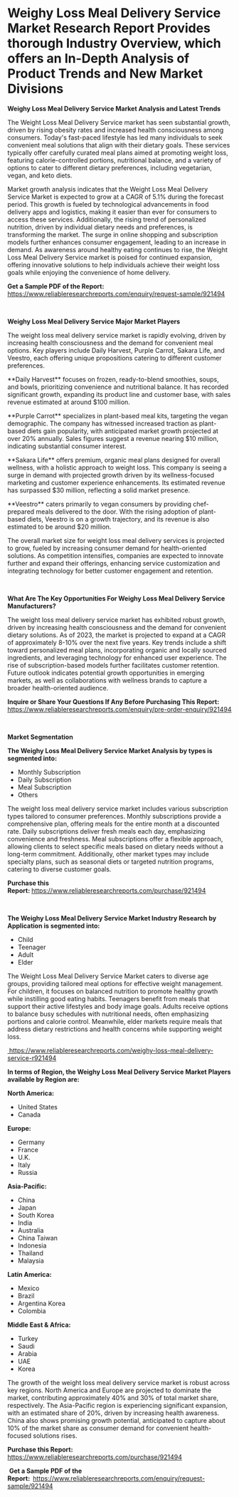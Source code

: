 <p><h1>Weighy Loss Meal Delivery Service Market Research Report Provides thorough Industry Overview, which offers an In-Depth Analysis of Product Trends and New Market Divisions</h1></p><p><strong>Weighy Loss Meal Delivery Service Market Analysis and Latest Trends</strong></p>
<p><p>The Weight Loss Meal Delivery Service market has seen substantial growth, driven by rising obesity rates and increased health consciousness among consumers. Today's fast-paced lifestyle has led many individuals to seek convenient meal solutions that align with their dietary goals. These services typically offer carefully curated meal plans aimed at promoting weight loss, featuring calorie-controlled portions, nutritional balance, and a variety of options to cater to different dietary preferences, including vegetarian, vegan, and keto diets.</p><p>Market growth analysis indicates that the Weight Loss Meal Delivery Service Market is expected to grow at a CAGR of 5.1% during the forecast period. This growth is fueled by technological advancements in food delivery apps and logistics, making it easier than ever for consumers to access these services. Additionally, the rising trend of personalized nutrition, driven by individual dietary needs and preferences, is transforming the market. The surge in online shopping and subscription models further enhances consumer engagement, leading to an increase in demand. As awareness around healthy eating continues to rise, the Weight Loss Meal Delivery Service market is poised for continued expansion, offering innovative solutions to help individuals achieve their weight loss goals while enjoying the convenience of home delivery.</p></p>
<p><strong>Get a Sample PDF of the Report:&nbsp;</strong> <a href="https://www.reliableresearchreports.com/enquiry/request-sample/921494?utm_campaign=2724&utm_medium=2&utm_source=Github&utm_content=ia&utm_term=18042025&utm_id=weighy-loss-meal-delivery-service">https://www.reliableresearchreports.com/enquiry/request-sample/921494</a></p>
<p>&nbsp;</p>
<p><strong>Weighy Loss Meal Delivery Service Major Market Players</strong></p>
<p><p>The weight loss meal delivery service market is rapidly evolving, driven by increasing health consciousness and the demand for convenient meal options. Key players include Daily Harvest, Purple Carrot, Sakara Life, and Veestro, each offering unique propositions catering to different customer preferences.</p><p>**Daily Harvest** focuses on frozen, ready-to-blend smoothies, soups, and bowls, prioritizing convenience and nutritional balance. It has recorded significant growth, expanding its product line and customer base, with sales revenue estimated at around $100 million.</p><p>**Purple Carrot** specializes in plant-based meal kits, targeting the vegan demographic. The company has witnessed increased traction as plant-based diets gain popularity, with anticipated market growth projected at over 20% annually. Sales figures suggest a revenue nearing $10 million, indicating substantial consumer interest.</p><p>**Sakara Life** offers premium, organic meal plans designed for overall wellness, with a holistic approach to weight loss. This company is seeing a surge in demand with projected growth driven by its wellness-focused marketing and customer experience enhancements. Its estimated revenue has surpassed $30 million, reflecting a solid market presence.</p><p>**Veestro** caters primarily to vegan consumers by providing chef-prepared meals delivered to the door. With the rising adoption of plant-based diets, Veestro is on a growth trajectory, and its revenue is also estimated to be around $20 million.</p><p>The overall market size for weight loss meal delivery services is projected to grow, fueled by increasing consumer demand for health-oriented solutions. As competition intensifies, companies are expected to innovate further and expand their offerings, enhancing service customization and integrating technology for better customer engagement and retention.</p></p>
<p>&nbsp;</p>
<p><strong>What Are The Key Opportunities For Weighy Loss Meal Delivery Service Manufacturers?</strong></p>
<p><p>The weight loss meal delivery service market has exhibited robust growth, driven by increasing health consciousness and the demand for convenient dietary solutions. As of 2023, the market is projected to expand at a CAGR of approximately 8-10% over the next five years. Key trends include a shift toward personalized meal plans, incorporating organic and locally sourced ingredients, and leveraging technology for enhanced user experience. The rise of subscription-based models further facilitates customer retention. Future outlook indicates potential growth opportunities in emerging markets, as well as collaborations with wellness brands to capture a broader health-oriented audience.</p></p>
<p><strong>Inquire or Share Your Questions If Any Before Purchasing This Report:</strong> <a href="https://www.reliableresearchreports.com/enquiry/pre-order-enquiry/921494?utm_campaign=2724&utm_medium=2&utm_source=Github&utm_content=ia&utm_term=18042025&utm_id=weighy-loss-meal-delivery-service">https://www.reliableresearchreports.com/enquiry/pre-order-enquiry/921494</a></p>
<p>&nbsp;</p>
<p><strong>Market Segmentation</strong></p>
<p><strong>The Weighy Loss Meal Delivery Service Market Analysis by types is segmented into:</strong></p>
<p><ul><li>Monthly Subscription</li><li>Daily Subscription</li><li>Meal Subscription</li><li>Others</li></ul></p>
<p><p>The weight loss meal delivery service market includes various subscription types tailored to consumer preferences. Monthly subscriptions provide a comprehensive plan, offering meals for the entire month at a discounted rate. Daily subscriptions deliver fresh meals each day, emphasizing convenience and freshness. Meal subscriptions offer a flexible approach, allowing clients to select specific meals based on dietary needs without a long-term commitment. Additionally, other market types may include specialty plans, such as seasonal diets or targeted nutrition programs, catering to diverse customer goals.</p></p>
<p><strong>Purchase this Report:&nbsp;</strong><a href="https://www.reliableresearchreports.com/purchase/921494?utm_campaign=2724&utm_medium=2&utm_source=Github&utm_content=ia&utm_term=18042025&utm_id=weighy-loss-meal-delivery-service">https://www.reliableresearchreports.com/purchase/921494</a></p>
<p>&nbsp;</p>
<p><strong>The Weighy Loss Meal Delivery Service Market Industry Research by Application is segmented into:</strong></p>
<p><ul><li>Child</li><li>Teenager</li><li>Adult</li><li>Elder</li></ul></p>
<p><p>The Weight Loss Meal Delivery Service Market caters to diverse age groups, providing tailored meal options for effective weight management. For children, it focuses on balanced nutrition to promote healthy growth while instilling good eating habits. Teenagers benefit from meals that support their active lifestyles and body image goals. Adults receive options to balance busy schedules with nutritional needs, often emphasizing portions and calorie control. Meanwhile, elder markets require meals that address dietary restrictions and health concerns while supporting weight loss.</p></p>
<p><a href="https://www.reliableresearchreports.com/weighy-loss-meal-delivery-service-r921494?utm_campaign=2724&utm_medium=2&utm_source=Github&utm_content=ia&utm_term=18042025&utm_id=weighy-loss-meal-delivery-service">&nbsp;https://www.reliableresearchreports.com/weighy-loss-meal-delivery-service-r921494</a></p>
<p><strong>In terms of Region, the Weighy Loss Meal Delivery Service Market Players available by Region are:</strong></p>
<p>
    <p> <strong> North America: </strong>
        <ul>
            <li>United States</li>
            <li>Canada</li>
        </ul>
        </p> 
    <p> <strong> Europe: </strong>
        <ul>
            <li>Germany</li>
            <li>France</li>
            <li>U.K.</li>
            <li>Italy</li>
            <li>Russia</li>
        </ul>
        </p> 
    <p> <strong> Asia-Pacific: </strong>
        <ul>
            <li>China</li>
            <li>Japan</li>
            <li>South Korea</li>
            <li>India</li>
            <li>Australia</li>
            <li>China Taiwan</li>
            <li>Indonesia</li>
            <li>Thailand</li>
            <li>Malaysia</li>
        </ul>
        </p> 
    <p> <strong> Latin America: </strong>
        <ul>
            <li>Mexico</li>
            <li>Brazil</li>
            <li>Argentina Korea</li>
            <li>Colombia</li>
        </ul>
        </p> 
    <p> <strong> Middle East & Africa: </strong>
        <ul>
            <li>Turkey</li>
            <li>Saudi</li>
            <li>Arabia</li>
            <li>UAE</li>
            <li>Korea</li>
        </ul>
    </p>
    </p>
<p><p>The growth of the weight loss meal delivery service market is robust across key regions. North America and Europe are projected to dominate the market, contributing approximately 40% and 30% of total market share, respectively. The Asia-Pacific region is experiencing significant expansion, with an estimated share of 20%, driven by increasing health awareness. China also shows promising growth potential, anticipated to capture about 10% of the market share as consumer demand for convenient health-focused solutions rises.</p></p>
<p><strong>Purchase this Report: </strong><a href="https://www.reliableresearchreports.com/purchase/921494?utm_campaign=2724&utm_medium=2&utm_source=Github&utm_content=ia&utm_term=18042025&utm_id=weighy-loss-meal-delivery-service">https://www.reliableresearchreports.com/purchase/921494</a></p>
<p>&nbsp;<strong>Get a Sample PDF of the Report:&nbsp;&nbsp;</strong><a href="https://www.reliableresearchreports.com/enquiry/request-sample/921494?utm_campaign=2724&utm_medium=2&utm_source=Github&utm_content=ia&utm_term=18042025&utm_id=weighy-loss-meal-delivery-service">https://www.reliableresearchreports.com/enquiry/request-sample/921494</a></p>
<p><strong></strong></p>
<p><p></p><p></p><p></p></p>